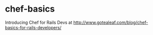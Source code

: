 chef-basics
===========

Introducing Chef for Rails Devs at http://www.gotealeaf.com/blog/chef-basics-for-rails-developers/
